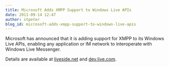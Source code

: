 ```yaml
---
title: Microsoft Adds XMPP Support to Windows Live APIs
date: 2011-09-14 12:47
author: stpeter
blog_id: microsoft-adds-xmpp-support-to-windows-live-apis
---
```


Microsoft has announced that it is adding support for XMPP to its Windows Live APIs, enabling any application or IM network to interoperate with Windows Live Messenger.

Details are available at [liveside.net](http://www.liveside.net/2011/09/14/messenger-connect-is-now-live-connect-new-apis-for-skydrive-and-hotmail-calendar/) and [dev.live.com](http://dev.live.com/).
